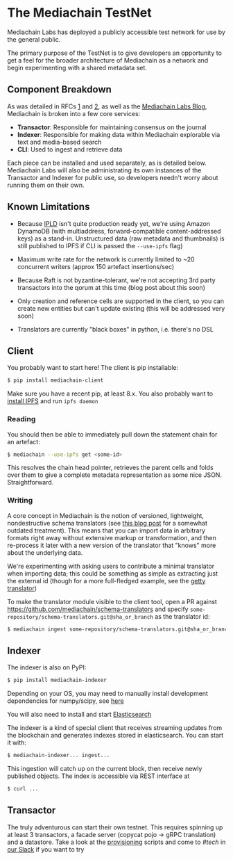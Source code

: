 # The Mediachain TestNet

Mediachain Labs has deployed a publicly accessible test network for use by the
general public.

The primary purpose of the TestNet is to give developers an opportunity to
get a feel for the broader architecture of Mediachain as a network and begin
experimenting with a shared metadata set.

## Component Breakdown

As was detailed in RFCs
[1](https://github.com/mediachain/mediachain/blob/master/rfc/mediachain-rfc-1.md)
and
[2](https://github.com/mediachain/mediachain/blob/master/rfc/mediachain-rfc-2.md),
as well as the [Mediachain Labs Blog](http://blog.mediachain.io/), Mediachain is
broken into a few core services:

- **Transactor**: Responsible for maintaining consensus on the journal
- **Indexer**: Responsible for making data within Mediachain explorable via text
  and media-based search
- **CLI**: Used to ingest and retrieve data

Each piece can be installed and used separately, as is detailed below.
Mediachain Labs will also be administrating its own instances of the Transactor
and Indexer for public use, so developers needn't worry about running them on
their own.

## Known Limitations

* Because [IPLD](https://github.com/ipfs/go-ipld) isn't quite production ready yet,
  we're using Amazon DynamoDB (with multiaddress, forward-compatible content-addressed keys)
  as a stand-in. Unstructured data (raw metadata and thumbnails) is still published to IPFS if CLI is
  passed the `--use-ipfs` flag)

* Maximum write rate for the network is currently limited to ~20 concurrent writers
  (approx 150 artefact insertions/sec)

* Because Raft is not byzantine-tolerant, we're not accepting 3rd party transactors
  into the qorum at this time (blog post about this soon)

* Only creation and reference cells are supported in the client, so you can create new entities but can't update
  existing (this will be addressed very soon)

* Translators are currently "black boxes" in python, i.e. there's no DSL


## Client

You probably want to start here! The client is pip installable:

```bash
$ pip install mediachain-client
```

Make sure you have a recent pip, at least 8.x. You also probably want to [install IPFS](https://ipfs.io/docs/install/) and
run `ipfs daemon`

### Reading

You should then be able to immediately pull down the statement chain for an artefact:

```bash
$ mediachain --use-ipfs get <some-id>
```

This resolves the chain head pointer, retrieves the parent cells and folds over them to give a complete
metadata representation as some nice JSON. Straightforward.

### Writing

A core concept in Mediachain is the notion of versioned, lightweight, nondestructive schema translators
(see [this blog post](https://blog.mediachain.io/mediachain-developer-update-supplemental-translators-6abe3707030a#.260jpzr5c) for a somewhat outdated treatment). This means that you can import data in arbitrary formats right away
without extensive markup or transformation, and then re-process it later with a new version of the translator that
"knows" more about the underlying data.

We're experimenting with asking users to contribute a minimal translator when importing data; this could be something
as simple as extracting just the external id (though for a more full-fledged example, see the [getty translator](...))

To make the translator module visible to the client tool, open a PR against https://github.com/mediachain/schema-translators
and specify `some-repository/schema-translators.git@sha_or_branch` as the translator id:

```bash
$ mediachain ingest some-repository/schema-translators.git@sha_or_branch target_directory
```

## Indexer

The indexer is also on PyPI:

```bash
$ pip install mediachain-indexer
```

Depending on your OS, you may need to manually install development dependencies for numpy/scipy, see [here](https://www.scipy.org/install.html)

You will also need to install and start [Elasticsearch](https://www.elastic.co/downloads/elasticsearch)

The indexer is a kind of special client that receives streaming updates from the blockchain and generates
indexes stored in elasticsearch. You can start it with:

```bash
$ mediachain-indexer... ingest...
```

This ingestion will catch up on the current block, then receive newly published objects. The index is
accessible via REST interface at

```bash
$ curl ...
```

## Transactor

The truly adventurous can start their own testnet. This requires spinning up at least 3 transactors,
a facade server (copycat pojo -> gRPC translation) and a datastore. Take a look at the [provisioning](https://github.com/mediachain/mediachain/tree/release-0.1.0/provisioning/playbooks)
scripts and come to _#tech_ in [our Slack](//slack.mediachain.io) if you want to try



